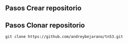 ## Pasos Crear repositorio

## Pasos Clonar repositorio
```
git clone https://github.com/andreybejarano/tn53.git
```

